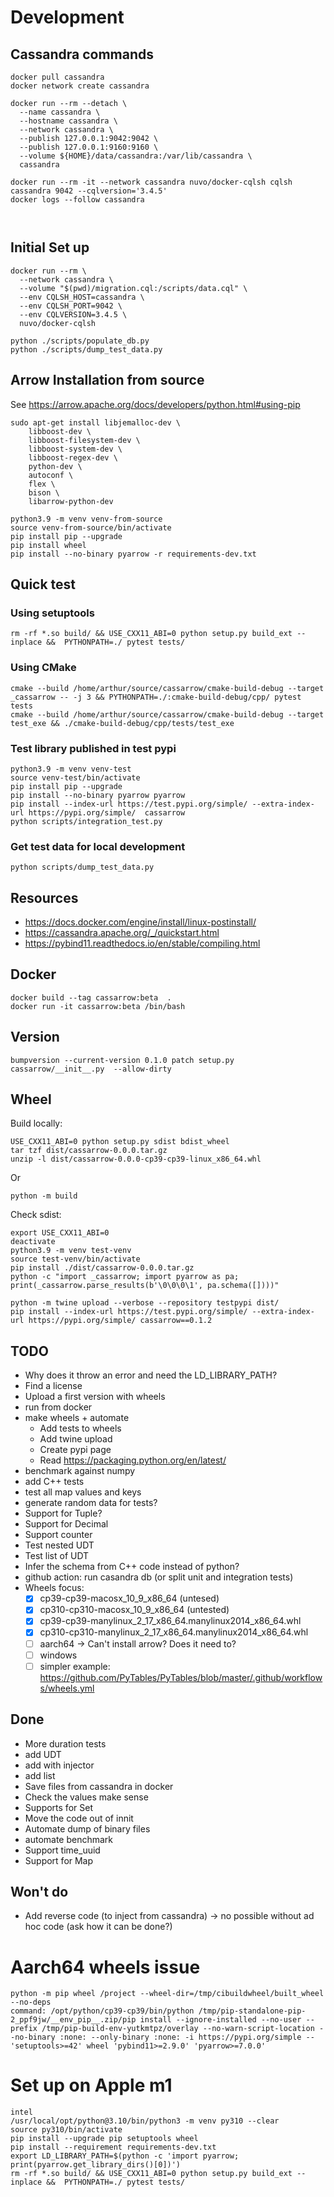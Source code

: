 # Development

## Cassandra commands

```shell
docker pull cassandra
docker network create cassandra

docker run --rm --detach \
  --name cassandra \
  --hostname cassandra \
  --network cassandra \
  --publish 127.0.0.1:9042:9042 \
  --publish 127.0.0.1:9160:9160 \
  --volume ${HOME}/data/cassandra:/var/lib/cassandra \
  cassandra

docker run --rm -it --network cassandra nuvo/docker-cqlsh cqlsh cassandra 9042 --cqlversion='3.4.5'
docker logs --follow cassandra



```

## Initial Set up

```shell
docker run --rm \
  --network cassandra \
  --volume "$(pwd)/migration.cql:/scripts/data.cql" \
  --env CQLSH_HOST=cassandra \
  --env CQLSH_PORT=9042 \
  --env CQLVERSION=3.4.5 \
  nuvo/docker-cqlsh

python ./scripts/populate_db.py 
python ./scripts/dump_test_data.py 
```

## Arrow Installation from source

See https://arrow.apache.org/docs/developers/python.html#using-pip

```shell
sudo apt-get install libjemalloc-dev \
    libboost-dev \
    libboost-filesystem-dev \
    libboost-system-dev \
    libboost-regex-dev \
    python-dev \
    autoconf \
    flex \
    bison \
    libarrow-python-dev
    
python3.9 -m venv venv-from-source
source venv-from-source/bin/activate
pip install pip --upgrade
pip install wheel
pip install --no-binary pyarrow -r requirements-dev.txt
```

## Quick test

### Using setuptools

```shell
rm -rf *.so build/ && USE_CXX11_ABI=0 python setup.py build_ext --inplace &&  PYTHONPATH=./ pytest tests/
```

### Using CMake 

```shell
cmake --build /home/arthur/source/cassarrow/cmake-build-debug --target _cassarrow -- -j 3 && PYTHONPATH=./:cmake-build-debug/cpp/ pytest tests
cmake --build /home/arthur/source/cassarrow/cmake-build-debug --target test_exe && ./cmake-build-debug/cpp/tests/test_exe
```

### Test library published in test pypi

```shell
python3.9 -m venv venv-test
source venv-test/bin/activate
pip install pip --upgrade
pip install --no-binary pyarrow pyarrow
pip install --index-url https://test.pypi.org/simple/ --extra-index-url https://pypi.org/simple/  cassarrow
python scripts/integration_test.py
```

### Get test data for local development

```shell
python scripts/dump_test_data.py 
```

## Resources

* https://docs.docker.com/engine/install/linux-postinstall/
* https://cassandra.apache.org/_/quickstart.html
* https://pybind11.readthedocs.io/en/stable/compiling.html

## Docker

```shell
docker build --tag cassarrow:beta  .
docker run -it cassarrow:beta /bin/bash
```

## Version

```shell
bumpversion --current-version 0.1.0 patch setup.py cassarrow/__init__.py  --allow-dirty
```

## Wheel

Build locally:
```shell
USE_CXX11_ABI=0 python setup.py sdist bdist_wheel
tar tzf dist/cassarrow-0.0.0.tar.gz 
unzip -l dist/cassarrow-0.0.0-cp39-cp39-linux_x86_64.whl 
```

Or
```shell
python -m build
```

Check sdist:
```shell
export USE_CXX11_ABI=0
deactivate
python3.9 -m venv test-venv
source test-venv/bin/activate
pip install ./dist/cassarrow-0.0.0.tar.gz 
python -c "import _cassarrow; import pyarrow as pa; print(_cassarrow.parse_results(b'\0\0\0\1', pa.schema([])))"

```

```shell
python -m twine upload --verbose --repository testpypi dist/
pip install --index-url https://test.pypi.org/simple/ --extra-index-url https://pypi.org/simple/ cassarrow==0.1.2
```

## TODO

* Why does it throw an error and need the LD_LIBRARY_PATH?
* Find a license
* Upload a first version with wheels
* run from docker
* make wheels + automate
    * Add tests to wheels
    * Add twine upload
    * Create pypi page
    * Read https://packaging.python.org/en/latest/
* benchmark against numpy
* add C++ tests
* test all map values and keys
* generate random data for tests?
* Support for Tuple?
* Support for Decimal
* Support counter 
* Test nested UDT
* Test list of UDT
* Infer the schema from C++ code instead of python?
* github action: run casandra db (or split unit and integration tests)
* Wheels focus:
  - [x] cp39-cp39-macosx_10_9_x86_64 (untesed)
  - [x] cp310-cp310-macosx_10_9_x86_64 (untested)
  - [x] cp39-cp39-manylinux_2_17_x86_64.manylinux2014_x86_64.whl
  - [x] cp310-cp310-manylinux_2_17_x86_64.manylinux2014_x86_64.whl
  - [ ] aarch64 -> Can't install arrow? Does it need to?
  - [ ] windows
  - [ ] simpler example: https://github.com/PyTables/PyTables/blob/master/.github/workflows/wheels.yml
## Done

* More duration tests
* add UDT
* add with injector
* add list
* Save files from cassandra in docker
* Check the values make sense
* Supports for Set
* Move the code out of innit
* Automate dump of binary files
* automate benchmark
* Support time_uuid
* Support for Map

## Won't do

* Add reverse code (to inject from cassandra) -> no possible without ad hoc code (ask how it can be done?)

# Aarch64 wheels issue

```
python -m pip wheel /project --wheel-dir=/tmp/cibuildwheel/built_wheel --no-deps
command: /opt/python/cp39-cp39/bin/python /tmp/pip-standalone-pip-2_ppf9jw/__env_pip__.zip/pip install --ignore-installed --no-user --prefix /tmp/pip-build-env-yutkmtpz/overlay --no-warn-script-location --no-binary :none: --only-binary :none: -i https://pypi.org/simple -- 'setuptools>=42' wheel 'pybind11>=2.9.0' 'pyarrow>=7.0.0'
```

# Set up on Apple m1

```
intel
/usr/local/opt/python@3.10/bin/python3 -m venv py310 --clear
source py310/bin/activate
pip install --upgrade pip setuptools wheel
pip install --requirement requirements-dev.txt
export LD_LIBRARY_PATH=$(python -c 'import pyarrow; print(pyarrow.get_library_dirs()[0])')
rm -rf *.so build/ && USE_CXX11_ABI=0 python setup.py build_ext --inplace &&  PYTHONPATH=./ pytest tests/
```